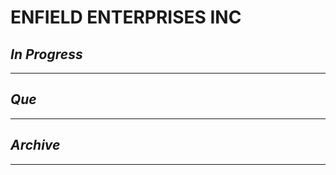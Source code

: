 # ENFIELD ENTERPRISES INC

## *In Progress*

--------------------

## *Que*

-----------------------------------
## *Archive*

-----------------------------------

